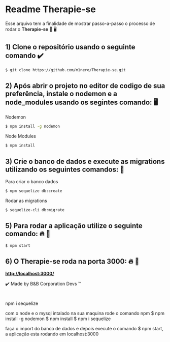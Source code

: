 # Readme Therapie-se
Esse arquivo tem a finalidade de mostrar passo-a-passo o processo de rodar o **Therapie-se** 🧠 🖥️

## 1) Clone o repositório usando o seguinte comando  :heavy_check_mark:

```bash
$ git clone https://github.com/m1nero/Therapie-se.git
```

## 2) Após abrir o projeto no editor de codigo de sua preferência, instale o nodemon e a node_modules usando os segintes comando: 🖥️

Nodemon
```bash
$ npm install -g nodemon
```

Node Modules
```bash
$ npm install
```


## 3) Crie o banco de dados e execute as migrations utilizando os seguintes comandos: 💾

Para criar o banco dados
```bash
$ npm sequelize db:create
```

Rodar as migrations
```bash
$ sequelize-cli db:migrate
```

## 5) Para rodar a aplicação utilize o seguinte comando: 🔥 🚀

```bash
$ npm start
```

## 6) O Therapie-se roda na porta 3000: 🔥 🚀

[**http://localhost:3000/**](http://localhost:3000/)

:heavy_check_mark: Made by B&B Corporation Devs :tm:

#

npm i sequelize

com o node e o mysql intalado na sua maquina rode o comando npm 
$ npm install -g nodemon
$ npm install
$ npm i sequelize

faça o import do banco de dados e depois execute o comando $ npm start, a aplicação esta rodando em localhost:3000
